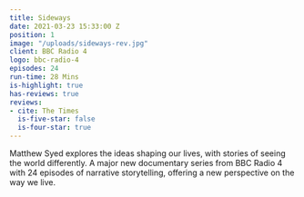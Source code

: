 ```yaml
---
title: Sideways
date: 2021-03-23 15:33:00 Z
position: 1
image: "/uploads/sideways-rev.jpg"
client: BBC Radio 4
logo: bbc-radio-4
episodes: 24
run-time: 28 Mins
is-highlight: true
has-reviews: true
reviews:
- cite: The Times
  is-five-star: false
  is-four-star: true
---
```


Matthew Syed explores the ideas shaping our lives, with stories of seeing the world differently. A major new documentary series from BBC Radio 4 with 24 episodes of narrative storytelling, offering a new perspective on the way we live.